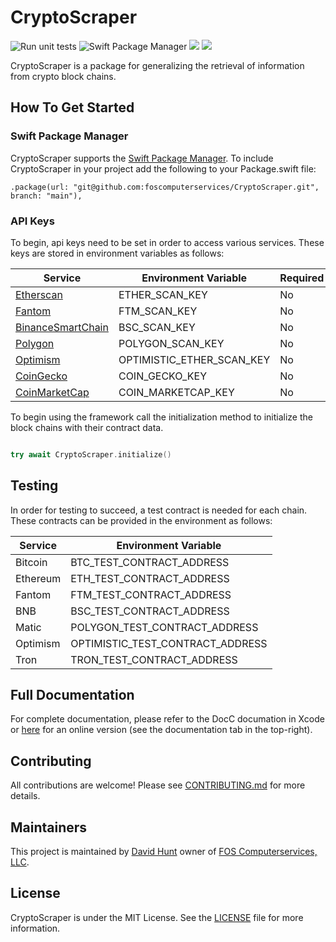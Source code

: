 # CryptoScraper

![Run unit tests](https://github.com/foscomputerservices/CryptoScraper/actions/workflows/ci.yml/badge.svg) ![Swift Package Manager](https://img.shields.io/badge/spm-compatible-brightgreen.svg?style=flat) [![](https://img.shields.io/endpoint?url=https%3A%2F%2Fswiftpackageindex.com%2Fapi%2Fpackages%2Ffoscomputerservices%2FCryptoScraper%2Fbadge%3Ftype%3Dswift-versions)](https://swiftpackageindex.com/foscomputerservices/CryptoScraper) [![](https://img.shields.io/endpoint?url=https%3A%2F%2Fswiftpackageindex.com%2Fapi%2Fpackages%2Ffoscomputerservices%2FCryptoScraper%2Fbadge%3Ftype%3Dplatforms)](https://swiftpackageindex.com/foscomputerservices/CryptoScraper)

CryptoScraper is a package for generalizing the retrieval of information from crypto block chains.

## How To Get Started

### Swift Package Manager

CryptoScraper supports the [Swift Package Manager](https://www.swift.org/package-manager/).  To include CryptoScraper in your project add the following to your Package.swift file:

```
.package(url: "git@github.com:foscomputerservices/CryptoScraper.git", branch: "main"),
```

### API Keys

To begin, api keys need to be set in order to access various services.  These keys are stored in environment variables as follows:

| Service | Environment Variable | Required |
|----------------- | ----------------- | -------- |
| [Etherscan](https://docs.etherscan.io/getting-started/viewing-api-usage-statistics#creating-an-api-key) | ETHER_SCAN_KEY | No | 
| [Fantom](https://docs.etherscan.io/getting-started/viewing-api-usage-statistics#creating-an-api-key) | FTM_SCAN_KEY | No |
| [BinanceSmartChain](https://docs.bscscan.com/getting-started/viewing-api-usage-statistics) | BSC_SCAN_KEY | No | 
| [Polygon](https://docs.polygonscan.com/getting-started/viewing-api-usage-statistics) | POLYGON_SCAN_KEY | No |
| [Optimism](https://docs.optimism.etherscan.io/getting-started/viewing-api-usage-statistics) | OPTIMISTIC_ETHER_SCAN_KEY | No |
| [CoinGecko](https://www.coingecko.com/en/api) | COIN_GECKO_KEY| No |
| [CoinMarketCap](https://www.coingecko.com/en/api) | COIN_MARKETCAP_KEY| No | 

To begin using the framework call the initialization method to initialize the block chains with their contract data.

```swift

try await CryptoScraper.initialize()

```

## Testing

In order for testing to succeed, a test contract is needed for each chain.  These contracts can be provided in the environment as follows:

| Service | Environment Variable |
| --------------- | -------------------- |
| Bitcoin | BTC_TEST_CONTRACT_ADDRESS |
| Ethereum | ETH_TEST_CONTRACT_ADDRESS |
| Fantom | FTM_TEST_CONTRACT_ADDRESS |
| BNB | BSC_TEST_CONTRACT_ADDRESS |
| Matic | POLYGON_TEST_CONTRACT_ADDRESS |
| Optimism | OPTIMISTIC_TEST_CONTRACT_ADDRESS |
| Tron | TRON_TEST_CONTRACT_ADDRESS |

## Full Documentation

For complete documentation, please refer to the DocC documation in Xcode or [here](https://swiftpackageindex.com/foscomputerservices/CryptoScraper) for an online version (see the documentation tab in the top-right).

## Contributing

All contributions are welcome!  Please see [CONTRIBUTING.md](https://github.com/foscomputerservices/CryptoScraper/blob/main/CONTRIBUTING.md) for more details.

## Maintainers

This project is maintained by [David Hunt](https://www.linkedin.com/in/davidhun/) owner of [FOS Computerservices, LLC](https://www.linkedin.com/company/1856731).

## License

CryptoScraper is under the MIT License.  See the [LICENSE](https://github.com/foscomputerservices/CryptoScraper/blob/main/LICENSE) file for more information.
